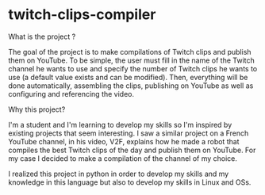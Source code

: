 # twitch-clips-compiler

What is the project ?

The goal of the project is to make compilations of Twitch clips and publish them on YouTube. To be simple, the user must fill in the name of the Twitch channel he wants to use and specify the number of Twitch clips he wants to use (a default value exists and can be modified). Then, everything will be done automatically, assembling the clips, publishing on YouTube as well as configuring and referencing the video.

Why this project?

I'm a student and I'm learning to develop my skills so I'm inspired by existing projects that seem interesting. I saw a similar project on a French YouTube channel, in his video, V2F, explains how he made a robot that compiles the best Twitch clips of the day and publish them on YouTube. For my case I decided to make a compilation of the channel of my choice. 

I realized this project in python in order to develop my skills and my knowledge in this language but also to develop my skills in Linux and OSs.
